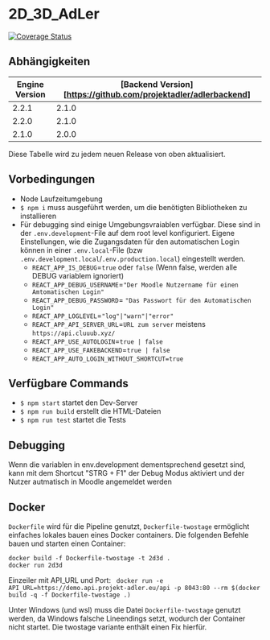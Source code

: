 # 2D_3D_AdLer

[![Coverage Status](https://coveralls.io/repos/github/ProjektAdLer/2D_3D_AdLer/badge.svg?branch=main)](https://coveralls.io/github/ProjektAdLer/2D_3D_AdLer?branch=main)

## Abhängigkeiten

| Engine Version | [Backend Version][https://github.com/projektadler/adlerbackend] |
| -------------- | --------------------------------------------------------------- |
| 2.2.1          | 2.1.0                                                           |
| 2.2.0          | 2.1.0                                                           |
| 2.1.0          | 2.0.0                                                           |

Diese Tabelle wird zu jedem neuen Release von oben aktualisiert.

## Vorbedingungen

- Node Laufzeitumgebung
- `$ npm i` muss ausgeführt werden, um die benötigten Bibliotheken zu installieren
- Für debugging sind einige Umgebungsvraiablen verfügbar. Diese sind in der `.env.development`-File auf dem root level konfiguriert.
  Eigene Einstellungen, wie die Zugangsdaten für den automatischen Login können in einer `.env.local`-File (bzw `.env.development.local`/`.env.production.local`) eingestellt werden.
  - `REACT_APP_IS_DEBUG`=`true` oder `false` (Wenn false, werden alle DEBUG variablem ignoriert)
  - `REACT_APP_DEBUG_USERNAME`=`"Der Moodle Nutzername für einen Amtomatischen Login"`
  - `REACT_APP_DEBUG_PASSWORD`= `"Das Passwort für den Automatischen Login"`
  - `REACT_APP_LOGLEVEL`=`"log"|"warn"|"error"`
  - `REACT_APP_API_SERVER_URL`=`URL zum server` meistens `https://api.cluuub.xyz/`
  - `REACT_APP_USE_AUTOLOGIN`=`true | false`
  - `REACT_APP_USE_FAKEBACKEND`=`true | false`
  - `REACT_APP_AUTO_LOGIN_WITHOUT_SHORTCUT=true`

## Verfügbare Commands

- `$ npm start` startet den Dev-Server
- `$ npm run build` erstellt die HTML-Dateien
- `$ npm run test` startet die Tests

## Debugging

Wenn die variablen in env.development dementsprechend gesetzt sind, kann mit dem Shortcut "STRG + F1" der Debug Modus aktiviert und der Nutzer autmatisch in Moodle angemeldet werden

## Docker

`Dockerfile` wird für die Pipeline genutzt, `Dockerfile-twostage` ermöglicht einfaches lokales bauen eines Docker containers.
Die folgenden Befehle bauen und starten einen Container:

```
docker build -f Dockerfile-twostage -t 2d3d .
docker run 2d3d
```

Einzeiler mit API_URL und Port: ` docker run -e API_URL=https://demo.api.projekt-adler.eu/api -p 8043:80 --rm $(docker build -q -f Dockerfile-twostage .)`

Unter Windows (und wsl) muss die Datei `Dockerfile-twostage` genutzt werden, da Windows falsche Lineendings setzt, wodurch der Container nicht startet. Die twostage variante enthält einen Fix hierfür.
